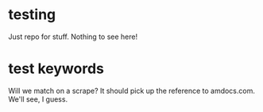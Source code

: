 # testing
Just repo for stuff. Nothing to see here!

# test keywords
Will we match on a scrape? It should pick up the reference to amdocs.com. We'll see, I guess.
